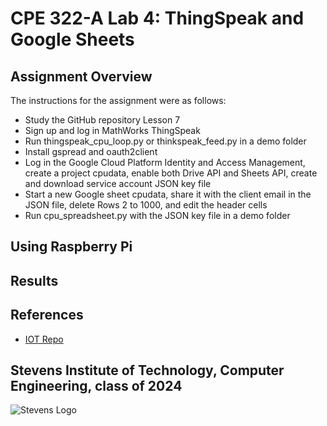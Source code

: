 # CPE 322-A Lab 4: ThingSpeak and Google Sheets


## Assignment Overview 
The instructions for the assignment were as follows:
* Study the GitHub repository Lesson 7
* Sign up and log in MathWorks ThingSpeak
* Run thingspeak_cpu_loop.py or thinkspeak_feed.py in a demo folder
* Install gspread and oauth2client
* Log in the Google Cloud Platform Identity and Access Management, create a project cpudata, enable both Drive API and Sheets API, create and download service account JSON key file
* Start a new Google sheet cpudata, share it with the client email in the JSON file, delete Rows 2 to 1000, and edit the header cells
* Run cpu_spreadsheet.py with the JSON key file in a demo folder

## Using Raspberry Pi 


## Results


## References
* [IOT Repo](https://github.com/kevinwlu/iot)

## Stevens Institute of Technology, Computer Engineering, class of 2024
![Stevens Logo](https://web.stevens.edu/news/newspoints/brand-logos/2020/Circular/Stevens-Circular-Logo-2020_RED.png)
